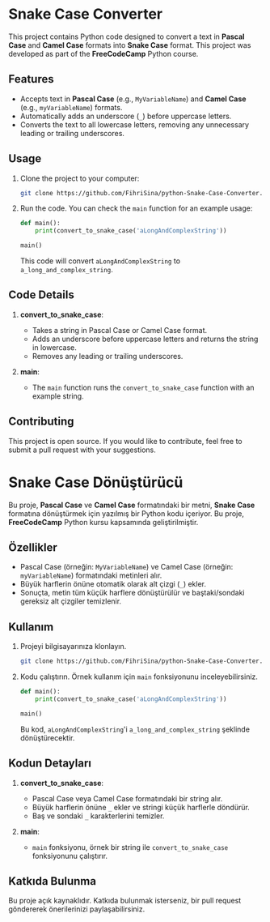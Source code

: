 # Snake Case Converter

This project contains Python code designed to convert a text in **Pascal Case** and **Camel Case** formats into **Snake Case** format. This project was developed as part of the **FreeCodeCamp** Python course.

## Features

- Accepts text in **Pascal Case** (e.g., `MyVariableName`) and **Camel Case** (e.g., `myVariableName`) formats.
- Automatically adds an underscore (`_`) before uppercase letters.
- Converts the text to all lowercase letters, removing any unnecessary leading or trailing underscores.

## Usage

1. Clone the project to your computer:
   
   ```bash
   git clone https://github.com/FihriSina/python-Snake-Case-Converter.git
   ```

2. Run the code. You can check the `main` function for an example usage:

   ```python
   def main():
       print(convert_to_snake_case('aLongAndComplexString'))

   main()
   ```

   This code will convert `aLongAndComplexString` to `a_long_and_complex_string`.

## Code Details

1. **convert_to_snake_case**:
   - Takes a string in Pascal Case or Camel Case format.
   - Adds an underscore before uppercase letters and returns the string in lowercase.
   - Removes any leading or trailing underscores.

2. **main**:
   - The `main` function runs the `convert_to_snake_case` function with an example string.

## Contributing

This project is open source. If you would like to contribute, feel free to submit a pull request with your suggestions.



# Snake Case Dönüştürücü

Bu proje, **Pascal Case** ve **Camel Case** formatındaki bir metni, **Snake Case** formatına dönüştürmek için yazılmış bir Python kodu içeriyor. Bu proje, **FreeCodeCamp** Python kursu kapsamında geliştirilmiştir.

## Özellikler

- Pascal Case (örneğin: `MyVariableName`) ve Camel Case (örneğin: `myVariableName`) formatındaki metinleri alır.
- Büyük harflerin önüne otomatik olarak alt çizgi (`_`) ekler.
- Sonuçta, metin tüm küçük harflere dönüştürülür ve baştaki/sondaki gereksiz alt çizgiler temizlenir.

## Kullanım

1. Projeyi bilgisayarınıza klonlayın.
   
   ```bash
   git clone https://github.com/FihriSina/python-Snake-Case-Converter.git
   ```

2. Kodu çalıştırın. Örnek kullanım için `main` fonksiyonunu inceleyebilirsiniz.

   ```python
   def main():
       print(convert_to_snake_case('aLongAndComplexString'))

   main()
   ```

   Bu kod, `aLongAndComplexString`'i `a_long_and_complex_string` şeklinde dönüştürecektir.

## Kodun Detayları

1. **convert_to_snake_case**:
   - Pascal Case veya Camel Case formatındaki bir string alır.
   - Büyük harflerin önüne `_` ekler ve stringi küçük harflerle döndürür.
   - Baş ve sondaki `_` karakterlerini temizler.

2. **main**:
   - `main` fonksiyonu, örnek bir string ile `convert_to_snake_case` fonksiyonunu çalıştırır.

## Katkıda Bulunma

Bu proje açık kaynaklıdır. Katkıda bulunmak isterseniz, bir pull request göndererek önerilerinizi paylaşabilirsiniz.
